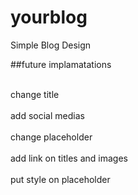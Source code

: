 # yourblog

Simple Blog Design

##future implamatations </br></br>

change title </br></br>
add social medias </br></br>
change placeholder </br></br>
add link on titles and images </br></br>
put style on placeholder
